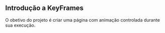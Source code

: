 ## Introdução a KeyFrames ##

O obetivo do projeto é criar uma página com animação controlada durante sua execução.